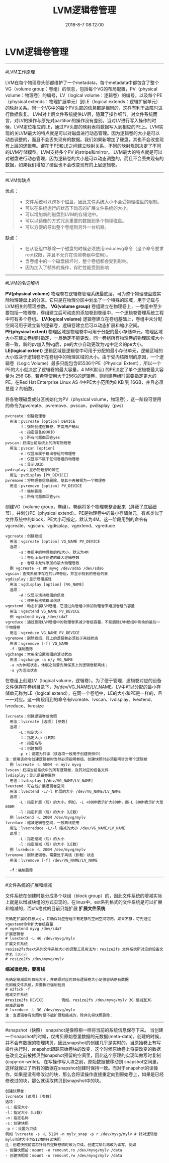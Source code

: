 ﻿---
title: LVM逻辑卷管理
date: 2018-8-7 08:12:00
tags: [Linux,笔记,磁盘管理]
categories: [Linux]
---

# LVM逻辑卷管理

---

#LVM工作原理

LVM在每个物理卷头部都维护了一个metadata，每个metadata中都包含了整个VG（volume group：卷组）的信息，包括每个VG的布局配置，PV（physical volume：物理卷）的编号，LV（logical volume：逻辑卷）的编号，以及每个PE（physical extends：物理扩展单元）到LE（logical extends：逻辑扩展单元）的映射关系。同一个VG中的每个PV头部的信息都是相同的，这样有利于故障时进行数据恢复。
LVM对上层文件系统提供LV层，隐藏了操作细节。对文件系统而言，对LV的操作与原先对partition的操作没有差别。当对LV进行写入操作的时候，LVM定位相应的LE，通过PV头部的映射表将数据写入到相应的PE上。LVM实现的关LVM最大的特点就是可以对磁盘进行动态管理。因为逻辑卷的大小是可以动态调整的，而且不会丢失现有的数据。我们如果新增加了硬盘，其也不会改变现有上层的逻辑卷。键在于PE和LE之间建立映射关系，不同的映射规则决定了不同的LVM存储模型。LVM支持多个PV 的stripe和mirror。
LVM最大的特点就是可以对磁盘进行动态管理，因为逻辑卷的大小是可以动态调整的，而且不会丢失现有的数据，如果我们增加了硬盘也不会改变现有的上层逻辑卷。

---

#LVM优缺点

优点：
>* 文件系统可以跨多个磁盘，因此文件系统大小不会受物理磁盘的限制。
>* 可以在系统运行的状态下动态的扩展文件系统的大小。
>* 可以增加新的磁盘到LVM的存储池中。
>* 可以以镜像的方式冗余重要的数据到多个物理磁盘。
>* 可以方便的导出整个卷组到另外一台机器。

缺点：
>* 在从卷组中移除一个磁盘的时候必须使用reducevg命令（这个命令要求root权限，并且不允许在快照卷组中使用）。
>* 当卷组中的一个磁盘损坏时，整个卷组都会受到影响。
>* 因为加入了额外的操作，存贮性能受到影响

---

#LVM的名词解析

**PV(physical volume)**
物理卷在逻辑卷管理系统最底层，可为整个物理硬盘或实际物理硬盘上的分区。它只是在物理分区中划出了一个特殊的区域，用于记载与LVM相关的管理参数。 
**VG(volume group)**
卷组建立在物理卷上，一卷组中至少要包括一物理卷，卷组建立后可动态的添加卷到卷组中，一个逻辑卷管理系统工程中可有多个卷组。
**LV(logical volume)**
逻辑卷建立在卷组基础上，卷组中未分配空间可用于建立新的逻辑卷，逻辑卷建立后可以动态扩展和缩小空间。
**PE(physical extent)**
物理区域是物理卷中可用于分配的最小存储单元，物理区域大小在建立卷组时指定，一旦确定不能更改，同一卷组所有物理卷的物理区域大小需一致，新的pv加入到vg后，pe的大小自动更改为vg中定义的pe大小。
**LE(logical extent)**
逻辑区域是逻辑卷中可用于分配的最小存储单元，逻辑区域的大小取决于逻辑卷所在卷组中的物理区域的大小。由于受内核限制的原因，一个逻辑卷（Logic Volume）最多只能包含65536个PE（Physical Extent），所以一个PE的大小就决定了逻辑卷的最大容量，4 MB(默认) 的PE决定了单个逻辑卷最大容量为 256 GB，若希望使用大于256G的逻辑卷，则创建卷组时需要指定更大的PE。在Red Hat Enterprise Linux AS 4中PE大小范围为8 KB 到 16GB，并且必须总是 2 的倍数。

将各物理磁盘或分区初始化为PV（physical volume，物理卷），这一阶段可使用的命令为pvcreate、pvremove、pvscan、pvdisplay（pvs）
```vim
pvcreate：创建物理卷
  用法：pvcreate [option] DEVICE
      -f：强制创建逻辑卷，不需用户确认
      -u：指定设备的UUID
      -y：所有问题都回答yes
pvscan：扫描当前系统上的所有物理卷
  用法：pvscan [option]
      -e：仅显示属于输出卷组的物理卷
      -n：仅显示不属于任何卷组的物理卷
      -u：显示UUID
pvdisplay：显示物理卷的属性
  用法：pvdisplay [PV_DEVICE]
pvremove：将物理卷信息删除，使其不再被视为一个物理卷
  用法：pvremove [option] PV_DEVICE
      -f：强制删除
      -y：所有问题都回答yes
```

创建VG（volume group，卷组）。卷组将多个物理卷整合起来（屏蔽了底层细节），并划分PE（physical extend）。PE是物理卷中的最小存储单元，有点类似于文件系统中的block，PE大小可指定，默认为4M。这一阶段用到的命令有vgcreate、vgscan、vgdisplay、vgextend、vgreduce
```vim
vgcreate：创建卷组
  用法：vgcreate [option] VG_NAME PV_DEVICE
  选项：
      -s：卷组中的物理卷的PE大小，默认为4M
      -l：卷组上允许创建的最大逻辑卷数
      -p：卷级中允许添加的最大物理卷数
  例 vgcreate -s 8M myvg /dev/sda5 /dev/sda6
vgscan：查找系统中存在的LVM卷组，并显示找到的卷组列表
vgdisplay：显示卷组属性
  用法：vgdisplay [option] [VG_NAME]
  选项：
      -A：仅显示活动卷组的信息
      -s：使用短格式输出信息
vgextend：动态扩展LVM卷组，它通过向卷组中添加物理卷来增加卷组的容量
  用法：vgextend VG_NAME PV_DEVICE
  例 vgextend myvg /dev/sda7
vgreduce：通过删除LVM卷组中的物理卷来减少卷组容量，不能删除LVM卷组中剩余的最后一个物理卷
  用法：vgreduce VG_NAME PV_DEVICE
vgremove：删除卷组，其上的逻辑卷必须处于离线状态
  用法：vgremove [-f] VG_NAME
  -f：强制删除
vgchange：常用来设置卷组的活动状态
  用法：vgchange -a n/y VG_NAME
  -a n为休眠状态，休眠之前要先确保其上的逻辑卷都离线；
  -a y为活动状态
```

在卷组上创建LV（logical volume，逻辑卷）。为了便于管理，逻辑卷对应的设备文件保存在卷组目录下，为/dev/VG_NAME/LV_NAME。LV中可以分配的最小存储单元称为LE（logical extend），在同一个卷组中，LE的大小和PE是一样的，且一一对应。这一阶段用到的命令有lvcreate、lvscan、lvdisplay、lvextend、lvreduce、lvresize
```vim
lvcreate：创建逻辑卷或快照
  用法：lvcreate [选项] [参数]
  选项：
      -L：指定大小
      -l：指定大小（LE数）
      -n：指定名称
      -s：创建快照
      -p r：设置为只读（该选项一般用于创建快照中）
注：使用该命令创建逻辑卷时当然必须指明卷组，创建快照时必须指明针对哪个逻辑卷 
  例 lvcreate -L 500M -n mylv myvg
lvscan：扫描当前系统中的所有逻辑卷，及其对应的设备文件
lvdisplay：显示逻辑卷属性
  用法：lvdisplay [/dev/VG_NAME/LV_NAME]
lvextend：可在线扩展逻辑卷空间
  用法：lvextend -L/-l 扩展的大小 /dev/VG_NAME/LV_NAME  
  选项：
      -L：指定扩展（后）的大小。例如，-L +800M表示扩大800M，而-L 800M表示扩大至800M
      -l：指定扩展（后）的大小（LE数）
  例 lvextend -L 200M /dev/myvg/mylv
lvreduce：缩减逻辑卷空间，一般离线使用
  用法：lvexreduce -L/-l 缩减的大小 /dev/VG_NAME/LV_NAME  
  选项：
      -L：指定缩减（后）的大小
      -l：指定缩减（后）的大小（LE数）
  例 lvreduce -L 200M /dev/myvg/mylv
lvremove：删除逻辑卷，需要处于离线（卸载）状态
  用法：lvremove [-f] /dev/VG_NAME/LV_NAME

  -f：强制删除
```

---

#文件系统的扩展和缩减

文件系统在创建时是分成多个块组（block group）的，因此文件系统的增减实际上就是以增减块组的方式实现的。在linux中，ext系列格式的文件系统是可以扩展和缩减的，而xfs格式的目前只能扩展
**扩展文件系统**
```vim
先确定扩展的目标大小，并确保对应卷组中有足够的空闲空间可用。如果不够，可先通过vgextend命令扩大卷组容量
# vgextend myvg /dev/sda7
扩展逻辑卷
# lvextend -L 4G /dev/myvg/mylv 
扩展文件系统
resize2fs为ext系列文件系统大小的调整工具用法为：resize2fs 文件系统所对应的设备文件名 [大小]
# resize2fs /dev/myvg/mylv
```

**缩减很危险，要离线**
```vim
先确定缩减后的目标大小，并确保对应的目标逻辑卷大小足够容纳原有数据
先卸载文件系统，并要执行强制检测
# e2fsck -f
缩减文件系统
#resize2fs DEVICE        例如，resize2fs /dev/myvg/mylv 3G 缩减至3G
缩减逻辑卷
# lvreduce -L 3G /dev/myvg/mylv
注：当逻辑卷有快照时是不能扩展和缩减的，除非先将快照删除.
```

---

#snapshot（快照）
snapshot是像照相一样将当前的系统信息保存下来。
当创建一个snapshot的时候，仅拷贝原始卷里数据的元数据(meta-data)。创建的时候，并不会有数据的物理拷贝，因此snapshot的创建几乎是实时的，当原始卷上有写操作执行时，snapshot跟踪原始卷块的改变，这个时候原始卷上将要改变的数据在改变之前被拷贝到snapshot预留的空间里，因此这个原理的实现叫做写时复制(copy-on-write)。
在写操作写入块之前，原始数据被移动到 snapshot空间里，这样就保证了所有的数据在snapshot创建时保持一致。而对于snapshot的读操作，如果是没有修改过的块，那么会将读操作直接重定向到原始卷上，如果是已经修改过的块，那么就读取拷贝到snapshot中的块。
```vim
创建快照卷：
lvcreate [选项] [参数]
选项： 
-L：指定大小
-l：指定大小（LE数）
-n：指定名称
-s：创建快照
-p r：设置为只读
例如 lvcreate -s -L 512M -n mylv_snap -p r /dev/myvg/mylv # 针对逻辑卷mylv创建大小为512M的只读快照
注：创建快照前需将针对的逻辑卷临时改为只读，创建完毕后再改为读写，例如
- 创建快照前：mount -o remount,ro /dev/myvg/mylv /data
- 创建快照后：mount -o remount,rw /dev/myvg/mylv /data
```


